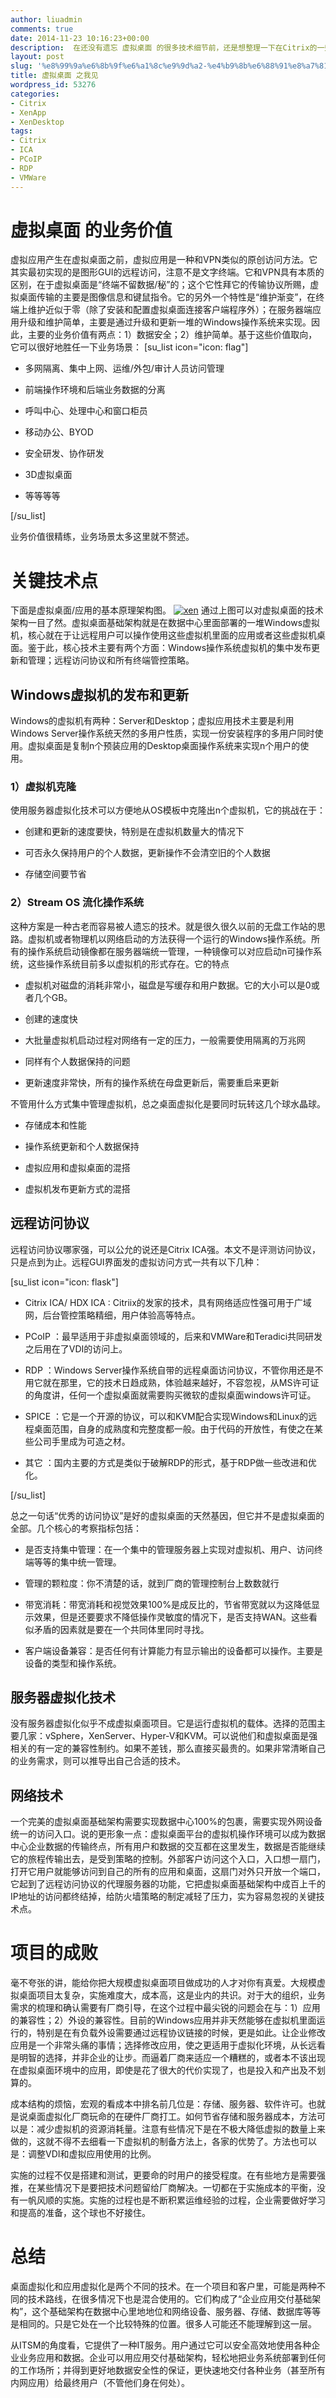 ```yaml
---
author: liuadmin
comments: true
date: 2014-11-23 10:16:23+00:00
description:  在还没有遗忘 虚拟桌面 的很多技术细节前，还是想整理一下在Citrix的一些思路。虚拟桌面是可以引起人们对云计算产生无限遐想的东西，在很多情况下可以说它就是云计算。以下从项目价值和关键技术点等几个方面回顾一下。
layout: post
slug: '%e8%99%9a%e6%8b%9f%e6%a1%8c%e9%9d%a2-%e4%b9%8b%e6%88%91%e8%a7%81'
title: 虚拟桌面 之我见
wordpress_id: 53276
categories:
- Citrix
- XenApp
- XenDesktop
tags:
- Citrix
- ICA
- PCoIP
- RDP
- VMWare
---
```


# 虚拟桌面 的业务价值


虚拟应用产生在虚拟桌面之前，虚拟应用是一种和VPN类似的原创访问方法。它其实最初实现的是图形GUI的远程访问，注意不是文字终端。它和VPN具有本质的区别，在于虚拟桌面是“终端不留数据/秘”的；这个它性拜它的传输协议所赐，虚拟桌面传输的主要是图像信息和键鼠指令。它的另外一个特性是“维护渐变”，在终端上维护近似于零（除了安装和配置虚拟桌面连接客户端程序外）；在服务器端应用升级和维护简单，主要是通过升级和更新一堆的Windows操作系统来实现。因此，主要的业务价值有两点：1）数据安全；2）维护简单。基于这些价值取向，它可以很好地胜任一下业务场景：
[su_list icon="icon: flag"]



	
  * 多网隔离、集中上网、运维/外包/审计人员访问管理

	
  * 前端操作环境和后端业务数据的分离

	
  * 呼叫中心、处理中心和窗口柜员

	
  * 移动办公、BYOD

	
  * 安全研发、协作研发

	
  * 3D虚拟桌面

	
  * 等等等等


[/su_list]

业务价值很精练，业务场景太多这里就不赘述。


# 关键技术点


下面是虚拟桌面/应用的基本原理架构图。
[![xen](http://cdn1.martinliu.cn/wp-content/uploads/2014/11/xen-520x229.png)](http://cdn1.martinliu.cn/wp-content/uploads/2014/11/xen.png)
通过上图可以对虚拟桌面的技术架构一目了然。虚拟桌面基础架构就是在数据中心里面部署的一堆Windows虚拟机，核心就在于让远程用户可以操作使用这些虚拟机里面的应用或者这些虚拟机桌面。鉴于此，核心技术主要有两个方面：Windows操作系统虚拟机的集中发布更新和管理；远程访问协议和所有终端管控策略。


## Windows虚拟机的发布和更新


Windows的虚拟机有两种：Server和Desktop；虚拟应用技术主要是利用Windows Server操作系统天然的多用户性质，实现一份安装程序的多用户同时使用。虚拟桌面是复制n个预装应用的Desktop桌面操作系统来实现n个用户的使用。


### 1）虚拟机克隆


使用服务器虚拟化技术可以方便地从OS模板中克隆出n个虚拟机，它的挑战在于：



	
  * 创建和更新的速度要快，特别是在虚拟机数量大的情况下

	
  * 可否永久保持用户的个人数据，更新操作不会清空旧的个人数据

	
  * 存储空间要节省




### 2）Stream OS 流化操作系统


这种方案是一种古老而容易被人遗忘的技术。就是很久很久以前的无盘工作站的思路。虚拟机或者物理机以网络启动的方法获得一个运行的Windows操作系统。所有的操作系统启动镜像都在服务器端统一管理，一种镜像可以对应启动n可操作系统，这些操作系统目前多以虚拟机的形式存在。它的特点



	
  * 虚拟机对磁盘的消耗非常小，磁盘是写缓存和用户数据。它的大小可以是0或者几个GB。

	
  * 创建的速度快

	
  * 大批量虚拟机启动过程对网络有一定的压力，一般需要使用隔离的万兆网

	
  * 同样有个人数据保持的问题

	
  * 更新速度非常快，所有的操作系统在母盘更新后，需要重启来更新


不管用什么方式集中管理虚拟机，总之桌面虚拟化是要同时玩转这几个球水晶球。

	
  * 存储成本和性能

	
  * 操作系统更新和个人数据保持

	
  * 虚拟应用和虚拟桌面的混搭

	
  * 虚拟机发布更新方式的混搭




## 远程访问协议


远程访问协议哪家强，可以公允的说还是Citrix ICA强。本文不是评测访问协议，只是点到为止。远程GUI界面发的虚拟访问方式一共有以下几种：

[su_list icon="icon: flask"]



	
  * Citrix ICA/ HDX ICA : Citriix的发家的技术，具有网络适应性强可用于广域网，后台管控策略精细，用户体验高等特点。

	
  * PCoIP ：最早适用于非虚拟桌面领域的，后来和VMWare和Teradici共同研发之后用在了VDI的访问上。

	
  * RDP ：Windows Server操作系统自带的远程桌面访问协议，不管你用还是不用它就在那里，它的技术日趋成熟，体验越来越好，不容忽视，从MS许可证的角度讲，任何一个虚拟桌面就需要购买微软的虚拟桌面windows许可证。

	
  * SPICE ：它是一个开源的协议，可以和KVM配合实现Windows和Linux的远程桌面范围，自身的成熟度和完整度都一般。由于代码的开放性，有使之在某些公司手里成为可造之材。

	
  * 其它 ：国内主要的方式是类似于破解RDP的形式，基于RDP做一些改进和优化。


[/su_list]

总之一句话“优秀的访问协议”是好的虚拟桌面的天然基因，但它并不是虚拟桌面的全部。几个核心的考察指标包括：

	
  * 是否支持集中管理：在一个集中的管理服务器上实现对虚拟机、用户、访问终端等等的集中统一管理。

	
  * 管理的颗粒度：你不清楚的话，就到厂商的管理控制台上数数就行

	
  * 带宽消耗：带宽消耗和视觉效果100%是成反比的，节省带宽就以为这降低显示效果，但是还要要求不降低操作灵敏度的情况下，是否支持WAN。这些看似矛盾的因素就是要在一个共同体里同时寻找。

	
  * 客户端设备兼容：是否任何有计算能力有显示输出的设备都可以操作。主要是设备的类型和操作系统。




## 服务器虚拟化技术


没有服务器虚拟化似乎不成虚拟桌面项目。它是运行虚拟机的载体。选择的范围主要几家：vSphere，XenServer、Hyper-V和KVM。可以说他们和虚拟桌面是强相关的有一定的兼容性制约。如果不差钱，那么直接买最贵的。如果非常清晰自己的业务需求，则可以推导出自己合适的技术。


## 网络技术


一个完美的虚拟桌面基础架构需要实现数据中心100%的包裹，需要实现外网设备统一的访问入口。说的更形象一点：虚拟桌面平台的虚拟机操作环境可以成为数据中心企业数据的传输终点，所有用户和数据的交互都在这里发生，数据是否能继续它的旅程传输出去，是受到策略的控制。外部客户访问这个入口，入口想一扇门，打开它用户就能够访问到自己的所有的应用和桌面，这扇门对外只开放一个端口，它起到了远程访问协议的代理服务器的功能，它把虚拟桌面基础架构中成百上千的IP地址的访问都终结掉，给防火墙策略的制定减轻了压力，实为容易忽视的关键技术点。


# 项目的成败


毫不夸张的讲，能给你把大规模虚拟桌面项目做成功的人才对你有真爱。大规模虚拟桌面项目太复杂，实施难度大，成本高，这是业内的共识。对于大的组织，业务需求的梳理和确认需要有厂商引导，在这个过程中最尖锐的问题会在与：1）应用的兼容性；2）外设的兼容性。目前的Windows应用并非天然能够在虚拟机里面运行的，特别是在有负载外设需要通过远程协议链接的时候，更是如此。让企业修改应用是一个非常头痛的事情；选择修改应用，使之更适用于虚拟化环境，从长远看是明智的选择，并非企业的让步。而逼着厂商来适应一个糟糕的，或者本不该出现在虚拟桌面环境中的应用，即使是花了很大的代价实现了，也是投入和产出及不划算的。

成本结构的烦恼，宏观的看成本中排名前几位是：存储、服务器、软件许可。也就是说桌面虚拟化厂商玩命的在硬件厂商打工。如何节省存储和服务器成本，方法可以是：减少虚拟机的资源消耗量。注意有些情况下是在不极大降低虚拟的数量上来做的，这就不得不去细看一下虚拟机的制备方法上，各家的优势了。方法也可以是：调整VDI和虚拟应用使用的比例。

实施的过程不仅是搭建和测试，更要命的时用户的接受程度。在有些地方是需要强推，在某些情况下是要把技术问题留给厂商解决。一切都在于实施成本的平衡，没有一帆风顺的实施。实施的过程也是不断积累运维经验的过程，企业需要做好学习和提高的准备，这个球也不好接住。


# 总结


桌面虚拟化和应用虚拟化是两个不同的技术。在一个项目和客户里，可能是两种不同的技术路线，在很多情况下也是混合使用的。它们构成了“企业应用交付基础架构”，这个基础架构在数据中心里地地位和网络设备、服务器、存储、数据库等等是相同的。只是它处在一个比较特殊的位置。很多人可能还不能理解到这一层。

从ITSM的角度看，它提供了一种IT服务。用户通过它可以安全高效地使用各种企业业务应用和数据。企业可以用应用交付基础架构，轻松地把业务系统部署到任何的工作场所；并得到更好地数据安全性的保证，更快速地交付各种业务（甚至所有内网应用）给最终用户（不管他们身在何处）。

